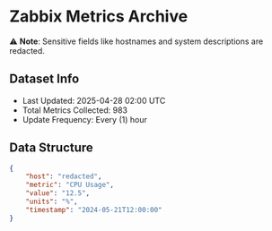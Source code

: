 # Zabbix Metrics Archive

⚠️ **Note**: Sensitive fields like hostnames and system descriptions are redacted.

## Dataset Info
- Last Updated: 2025-04-28 02:00 UTC
- Total Metrics Collected: 983
- Update Frequency: Every (1) hour

## Data Structure
```json
{
    "host": "redacted",
    "metric": "CPU Usage",
    "value": "12.5",
    "units": "%",
    "timestamp": "2024-05-21T12:00:00"
}
```
